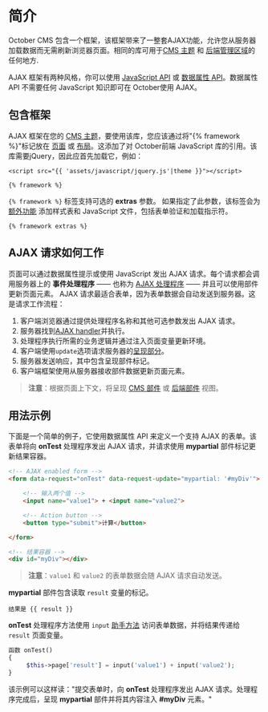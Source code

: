 # 简介

October CMS 包含一个框架，该框架带来了一整套AJAX功能，允许您从服务器加载数据而无需刷新浏览器页面。相同的库可用于[CMS 主题](../cms/themes.md) 和 [后端管理区域](../backend/controllers-ajax#oc-using-ajax-handlers)的任何地方.

AJAX 框架有两种风格，你可以使用 [JavaScript API](../ajax/javascript-api.md) 或 [数据属性 API](../ajax/attributes-api.md)。数据属性 API 不需要任何 JavaScript 知识即可在 October使用 AJAX。

<a id="oc-including-the-framework"></a>
## 包含框架

AJAX 框架在您的 [CMS 主题](../cms/themes.md)，要使用该库，您应该通过将"{% framework %}"标记放在 [页面](../cms/pages.md) 或 [布局](../cms/layouts.md)。这添加了对 October前端 JavaScript 库的引用。该库需要jQuery，因此应首先加载它，例如：

```twig
<script src="{{ 'assets/javascript/jquery.js'|theme }}"></script>

{% framework %}
```

`{% framework %}` 标签支持可选的 **extras** 参数。 如果指定了此参数，该标签会为 [额外功能](../ajax/extras.md) 添加样式表和 JavaScript 文件，包括表单验证和加载指示符。

```twig
{% framework extras %}
```

## AJAX 请求如何工作

页面可以通过数据属性提示或使用 JavaScript 发出 AJAX 请求。每个请求都会调用服务器上的 **事件处理程序** —— 也称为 [AJAX 处理程序](../ajax/handlers.md) —— 并且可以使用部件更新页面元素。 AJAX 请求最适合表单，因为表单数据会自动发送到服务器。这是请求工作流程：

1. 客户端浏览器通过提供处理程序名称和其他可选参数发出 AJAX 请求。
2. 服务器找到[AJAX handler](../ajax/handlers.md)并执行。
3. 处理程序执行所需的业务逻辑并通过注入页面变量更新环境。
4. 客户端使用`update`选项请求服务器的[呈现部分](../ajax/update-partials.md)。
5. 服务器发送响应，其中包含呈现部件标记。
6. 客户端框架使用从服务器接收部件数据更新页面元素。

> **注意**：根据页面上下文，将呈现 [CMS 部件](../cms/partials.md) 或 [后端部件](../backend/views-partials.md) 视图。

## 用法示例

下面是一个简单的例子，它使用数据属性 API 来定义一个支持 AJAX 的表单。该表单将向 **onTest** 处理程序发出 AJAX 请求，并请求使用 **mypartial** 部件标记更新结果容器。

```html
<!-- AJAX enabled form -->
<form data-request="onTest" data-request-update="mypartial: '#myDiv'">

    <!-- 输入两个值 -->
    <input name="value1"> + <input name="value2">

    <!-- Action button -->
    <button type="submit">计算</button>

</form>

<!-- 结果容器 -->
<div id="myDiv"></div>
```
> **注意**：`value1` 和 `value2` 的表单数据会随 AJAX 请求自动发送。

**mypartial** 部件包含读取 `result` 变量的标记。

```twig
结果是 {{ result }}
```

**onTest** 处理程序方法使用 `input` [助手方法](../services/helper.md#method-input) 访问表单数据，并将结果传递给 `result` 页面变量。

```php
函数 onTest()
{
     $this->page['result'] = input('value1') + input('value2');
}
```

该示例可以这样读："提交表单时，向 **onTest** 处理程序发出 AJAX 请求。处理程序完成后，呈现 **mypartial** 部件并将其内容注入 **#myDiv** 元素。"
